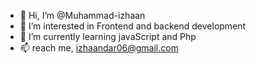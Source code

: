 - 👋 Hi, I’m @Muhammad-izhaan
- 👀 I’m interested in Frontend and backend development 
- 🌱 I’m currently learning javaScript and Php
- 📫 reach me, izhaandar06@gmail.com



